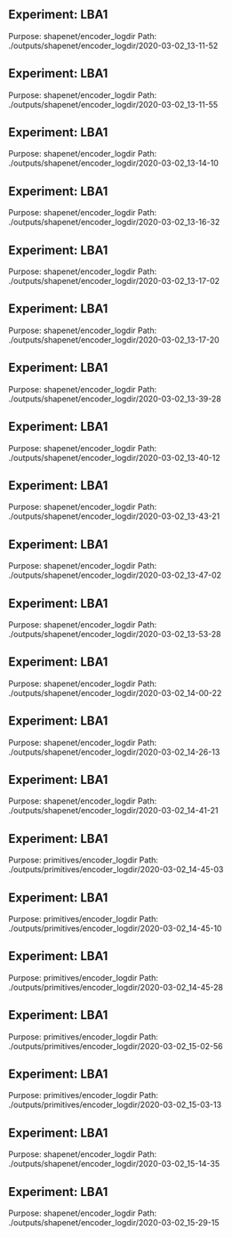 ## Experiment: LBA1

  Purpose: shapenet/encoder_logdir
  Path: ./outputs/shapenet/encoder_logdir/2020-03-02_13-11-52

## Experiment: LBA1

  Purpose: shapenet/encoder_logdir
  Path: ./outputs/shapenet/encoder_logdir/2020-03-02_13-11-55

## Experiment: LBA1

  Purpose: shapenet/encoder_logdir
  Path: ./outputs/shapenet/encoder_logdir/2020-03-02_13-14-10

## Experiment: LBA1

  Purpose: shapenet/encoder_logdir
  Path: ./outputs/shapenet/encoder_logdir/2020-03-02_13-16-32

## Experiment: LBA1

  Purpose: shapenet/encoder_logdir
  Path: ./outputs/shapenet/encoder_logdir/2020-03-02_13-17-02

## Experiment: LBA1

  Purpose: shapenet/encoder_logdir
  Path: ./outputs/shapenet/encoder_logdir/2020-03-02_13-17-20

## Experiment: LBA1

  Purpose: shapenet/encoder_logdir
  Path: ./outputs/shapenet/encoder_logdir/2020-03-02_13-39-28

## Experiment: LBA1

  Purpose: shapenet/encoder_logdir
  Path: ./outputs/shapenet/encoder_logdir/2020-03-02_13-40-12

## Experiment: LBA1

  Purpose: shapenet/encoder_logdir
  Path: ./outputs/shapenet/encoder_logdir/2020-03-02_13-43-21

## Experiment: LBA1

  Purpose: shapenet/encoder_logdir
  Path: ./outputs/shapenet/encoder_logdir/2020-03-02_13-47-02

## Experiment: LBA1

  Purpose: shapenet/encoder_logdir
  Path: ./outputs/shapenet/encoder_logdir/2020-03-02_13-53-28

## Experiment: LBA1

  Purpose: shapenet/encoder_logdir
  Path: ./outputs/shapenet/encoder_logdir/2020-03-02_14-00-22

## Experiment: LBA1

  Purpose: shapenet/encoder_logdir
  Path: ./outputs/shapenet/encoder_logdir/2020-03-02_14-26-13

## Experiment: LBA1

  Purpose: shapenet/encoder_logdir
  Path: ./outputs/shapenet/encoder_logdir/2020-03-02_14-41-21

## Experiment: LBA1

  Purpose: primitives/encoder_logdir
  Path: ./outputs/primitives/encoder_logdir/2020-03-02_14-45-03

## Experiment: LBA1

  Purpose: primitives/encoder_logdir
  Path: ./outputs/primitives/encoder_logdir/2020-03-02_14-45-10

## Experiment: LBA1

  Purpose: primitives/encoder_logdir
  Path: ./outputs/primitives/encoder_logdir/2020-03-02_14-45-28

## Experiment: LBA1

  Purpose: primitives/encoder_logdir
  Path: ./outputs/primitives/encoder_logdir/2020-03-02_15-02-56

## Experiment: LBA1

  Purpose: primitives/encoder_logdir
  Path: ./outputs/primitives/encoder_logdir/2020-03-02_15-03-13

## Experiment: LBA1

  Purpose: shapenet/encoder_logdir
  Path: ./outputs/shapenet/encoder_logdir/2020-03-02_15-14-35

## Experiment: LBA1

  Purpose: shapenet/encoder_logdir
  Path: ./outputs/shapenet/encoder_logdir/2020-03-02_15-29-15

